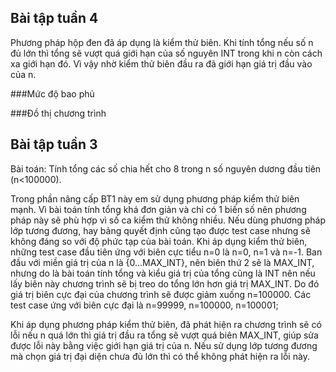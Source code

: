 ## Bài tập tuần 4

Phương pháp hộp đen đã áp dụng là kiểm thử biên. Khi tính tổng nếu số n đủ lớn thì tổng sẽ vượt quá giới hạn của số nguyên INT trong khi n còn cách xa giới hạn đó. Vì vậy nhờ kiểm thử biên đầu ra đã giới hạn giá trị đầu vào của n.

###Mức độ bao phủ

###Đồ thị chương trình


## Bài tập tuần 3

Bài toán: Tính tổng các số chia hết cho 8 trong n số nguyên dương đầu tiên (n<100000).

Trong phần nâng cấp BT1 này em sử dụng phương pháp kiểm thử biên mạnh.
Vì bài toán tính tổng khá đơn giản và chỉ có 1 biến số nên phương pháp này sẽ phù hợp vì số ca kiểm thử không nhiều.
Nếu dùng phương pháp lớp tương đương, hay bảng quyết định cũng tạo được test case nhưng sẽ không đáng so với độ phức tạp của bài toán.
Khi áp dụng kiểm thử biên, những test case đầu tiên ứng với biên cực tiểu n=0 là n=0, n=1 và n=-1.
Ban đầu với miền giá trị của n là {0...MAX_INT}, nên biên thứ 2 sẽ là MAX_INT, nhưng  do là bài toán tính tổng và kiểu giá trị của tổng cũng là INT nên nếu lấy biên này chương trình sẽ bị treo do tổng lớn hơn giá trị MAX_INT. Do đó giá trị biên cực đại của chương trình sẽ được giảm xuống n=100000.
Các test case ứng với biên cực đại là n=99999, n=100000, n=100001;

Khi áp dụng phương pháp kiểm thử biên, đã phát hiện ra chương trình sẽ có lỗi nếu n quá lớn thì giá trị đầu ra tổng sẽ vượt quá biên MAX_INT, giúp sửa được lỗi này bằng việc giới hạn giá trị của n. Nếu sử dụng lớp tương đương mà chọn giá trị đại diện chưa đủ lớn thì có thể không phát hiện ra lỗi này.
